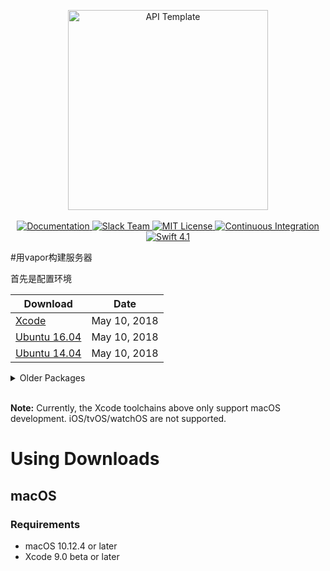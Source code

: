 <p align="center">
    <img src="https://user-images.githubusercontent.com/1342803/36623515-7293b4ec-18d3-11e8-85ab-4e2f8fb38fbd.png" width="320" alt="API Template">
    <br>
    <br>
    <a href="http://docs.vapor.codes/3.0/">
        <img src="http://img.shields.io/badge/read_the-docs-2196f3.svg" alt="Documentation">
    </a>
    <a href="http://vapor.team">
        <img src="http://vapor.team/badge.svg" alt="Slack Team">
    </a>
    <a href="LICENSE">
        <img src="http://img.shields.io/badge/license-MIT-brightgreen.svg" alt="MIT License">
    </a>
    <a href="https://circleci.com/gh/vapor/api-template">
        <img src="https://circleci.com/gh/vapor/api-template.svg?style=shield" alt="Continuous Integration">
    </a>
    <a href="https://swift.org">
        <img src="http://img.shields.io/badge/swift-4.1-brightgreen.svg" alt="Swift 4.1">
    </a>
</center>

#用vapor构建服务器

首先是配置环境

| Download | Date |
|----------|------|
| [Xcode](https://storage.googleapis.com/swift-tensorflow/mac/swift-tensorflow-DEVELOPMENT-2018-05-10-a-osx.pkg) | May 10, 2018 |
| [Ubuntu 16.04](https://storage.googleapis.com/swift-tensorflow/ubuntu16.04/swift-tensorflow-DEVELOPMENT-2018-05-10-a-ubuntu16.04.tar.gz) | May 10, 2018 |
| [Ubuntu 14.04](https://storage.googleapis.com/swift-tensorflow/ubuntu14.04/swift-tensorflow-DEVELOPMENT-2018-05-10-a-ubuntu14.04.tar.gz) | May 10, 2018 |

<details>
  <summary>Older Packages</summary>

### Xcode

| Download |
|----------|
| [May 3, 2018](https://storage.googleapis.com/swift-tensorflow/mac/swift-tensorflow-DEVELOPMENT-2018-05-03-a-osx.pkg) |
| [April 26, 2018](https://storage.googleapis.com/swift-tensorflow/mac/swift-tensorflow-DEVELOPMENT-2018-04-26-a-osx.pkg) |

### Ubuntu 16.04

| Download |
|----------|
| [May 3, 2018](https://storage.googleapis.com/swift-tensorflow/ubuntu16.04/swift-tensorflow-DEVELOPMENT-2018-05-03-a-ubuntu16.04.tar.gz) |
| [April 26, 2018](https://storage.googleapis.com/swift-tensorflow/ubuntu16.04/swift-tensorflow-DEVELOPMENT-2018-04-26-a-ubuntu16.04.tar.gz) |

### Ubuntu 14.04

| Download |
|----------|
| [May 3, 2018](https://storage.googleapis.com/swift-tensorflow/ubuntu14.04/swift-tensorflow-DEVELOPMENT-2018-05-03-a-ubuntu14.04.tar.gz) |
| [April 26, 2018](https://storage.googleapis.com/swift-tensorflow/ubuntu14.04/swift-tensorflow-DEVELOPMENT-2018-04-26-a-ubuntu14.04.tar.gz) |

</details>
<br/>

**Note:** Currently, the Xcode toolchains above only support macOS development. iOS/tvOS/watchOS are not supported.

# Using Downloads

## macOS

### Requirements

* macOS 10.12.4 or later
* Xcode 9.0 beta or later
